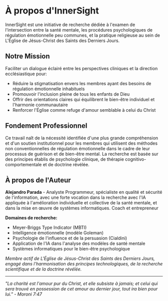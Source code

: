 # À propos d'InnerSight

InnerSight est une initiative de recherche dédiée à l'examen de l'intersection entre la santé mentale, les procédures psychologiques de régulation émotionnelle peu communes, et la pratique religieuse au sein de L'Église de Jésus-Christ des Saints des Derniers Jours.

## Notre Mission

Faciliter un dialogue éclairé entre les perspectives cliniques et la direction ecclésiastique pour:  
- Réduire la stigmatisation envers les membres ayant des besoins de régulation émotionnelle inhabituels  
- Promouvoir l'inclusion pleine de tous les enfants de Dieu  
- Offrir des orientations claires qui équilibrent le bien-être individuel et l'harmonie communautaire  
- Renforcer l'Église comme refuge d'amour semblable à celui du Christ 

## Fondement Professionnel

Ce travail naît de la nécessité identifiée d'une plus grande compréhension et d'un soutien institutionnel pour les membres qui utilisent des méthodes non conventionnelles de régulation émotionnelle dans le cadre de leur processus de guérison et de bien-être mental. La recherche est basée sur des principes établis de psychologie clinique, de thérapie cognitivo-comportementale et de doctrine révélée.

## À propos de l'Auteur

**Alejandro Parada** - Analyste Programmeur, spécialiste en qualité et sécurité de l'information, avec une forte vocation dans la recherche avec l'IA appliquée à l'amélioration individuelle et collective de la santé mentale, et dans la mise en œuvre de systèmes informatiques. Coach et entrepreneur

**Domaines de recherche:**
- Meyer-Briggs Type Indicator (MBTI)
- Intelligence émotionnelle (modèle Goleman)
- Psychologie de l'influence et de la persuasion (Cialdini)
- Application de l'IA dans l'analyse des modèles de santé mentale
- Systèmes informatiques pour le bien-être psychologique

*Membre actif de L'Église de Jésus-Christ des Saints des Derniers Jours, engagé dans l'harmonisation des principes technologiques, de la recherche scientifique et de la doctrine révélée.*

---

*"La charité est l'amour pur du Christ, et elle subsiste à jamais; et celui qui sera trouvé en possession de cet amour au dernier jour, tout ira bien pour lui." - Moroni 7:47*

